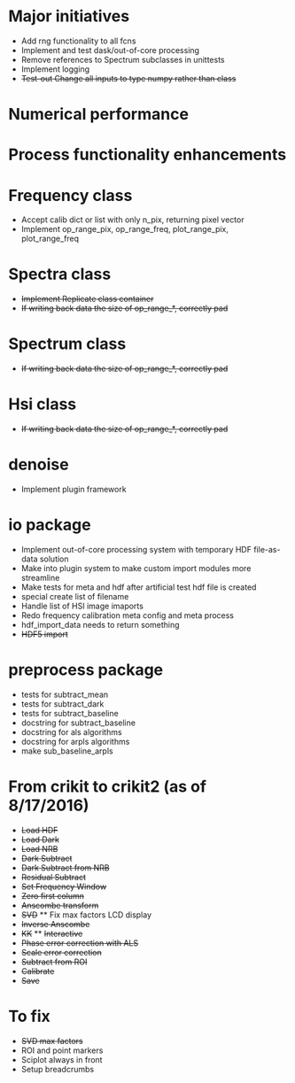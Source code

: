# Major initiatives
* Add rng functionality to all fcns
* Implement and test dask/out-of-core processing
* Remove references to Spectrum subclasses in unittests
* Implement logging
* ~~Test-out Change all inputs to type numpy rather than class~~

# Numerical performance

# Process functionality enhancements

# Frequency class
* Accept calib dict or list with only n_pix, returning pixel vector
* Implement op_range_pix, op_range_freq, plot_range_pix, plot_range_freq

# Spectra class
* ~~Implement Replicate class container~~
* ~~If writing back data the size of op_range_\*, correctly pad~~

# Spectrum class
* ~~If writing back data the size of op_range_\*, correctly pad~~

# Hsi class
* ~~If writing back data the size of op_range_\*, correctly pad~~

# denoise
* Implement plugin framework

# io package
* Implement out-of-core processing system with temporary HDF file-as-data solution
* Make into plugin system to make custom import modules more streamline
* Make tests for meta and hdf after artificial test hdf file is created
* special create list of filename
* Handle list of HSI image imaports
* Redo frequency calibration meta config and meta process
* hdf_import_data needs to return something
* ~~HDF5 import~~

# preprocess package
* tests for subtract_mean
* tests for subtract_dark
* tests for subtract_baseline
* docstring for subtract_baseline
* docstring for als algorithms
* docstring for arpls algorithms
* make sub_baseline_arpls

# From crikit to crikit2 (as of 8/17/2016)
* ~~Load HDF~~
* ~~Load Dark~~
* ~~Load NRB~~
* ~~Dark Subtract~~
* ~~Dark Subtract from NRB~~
* ~~Residual Subtract~~
* ~~Set Frequency Window~~
* ~~Zero first column~~
* ~~Anscombe transform~~
* ~~SVD~~
** Fix max factors LCD display
* ~~Inverse Anscombe~~
* ~~KK~~
** ~~Interactive~~
* ~~Phase error correction with ALS~~
* ~~Scale error correction~~
* ~~Subtract from ROI~~
* ~~Calibrate~~
* ~~Save~~

# To fix
* ~~SVD max factors~~
* ROI and point markers
* Sciplot always in front
* Setup breadcrumbs



